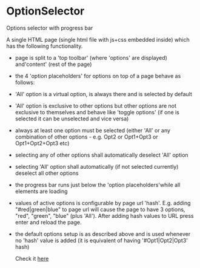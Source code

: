 # OptionSelector
Options selector with progress bar

A single HTML page (single html file with js+css embedded inside) which has the following functionality.

* page is split to a 'top toolbar' (where 'options' are displayed) and'content' (rest of the page)
* the 4 'option placeholders' for options on top of a page behave as follows:
* 'All' option is a virtual option, is always there and is selected by default
* 'All' option is exclusive to other options but other options are not
   exclusive to themselves and behave like 'toggle options' (if one is selected
   it can be unselected and vice versa)
* always at least one option must be selected (either 'All' or any combination
   of other options - e.g. Opt2 or Opt1+Opt3 or Opt1+Opt2+Opt3 etc)
* selecting any of other options shall automatically deselect 'All' option
* selecting 'All' option shall automatically (if not selected currently)
   deselect all other options
* the progress bar runs just below the 'option placeholders'while all elements are loading 
* values of active options is configurable by page url 'hash'.
  E.g. adding "#red|green|blue" to page url will cause the page to
  have 3 options, "red", "green", "blue" (plus 'All'). After adding hash values to URL press enter and reload the page.
* the default options setup is as described above and is used whenever no
   'hash' value is added (it is equivalent of having '#Opt1|Opt2|Opt3' hash)
   
   Check it <a href="http://optionselector.surge.sh/" target="_blank">here</a>

